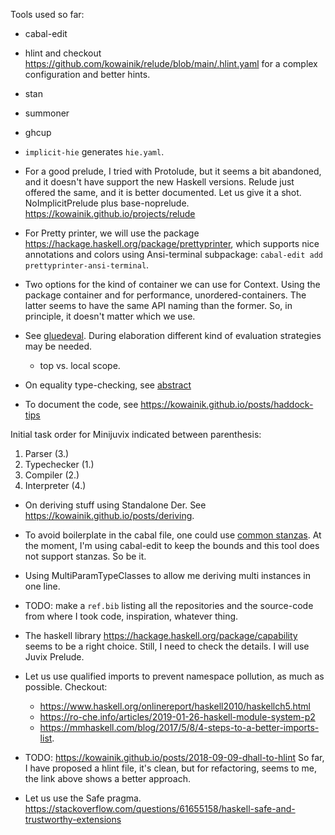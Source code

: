 Tools used so far:

- cabal-edit
- hlint and checkout
  https://github.com/kowainik/relude/blob/main/.hlint.yaml for a
  complex configuration and better hints.
- stan
- summoner
- ghcup
- `implicit-hie` generates `hie.yaml`.

- For a good prelude, I tried with Protolude, but it seems a bit
  abandoned, and it doesn't have support the new Haskell versions.
  Relude just offered the same, and it is better documented. Let us
  give it a shot. NoImplicitPrelude plus base-noprelude.
  https://kowainik.github.io/projects/relude

- For Pretty printer, we will use the package
  https://hackage.haskell.org/package/prettyprinter, which supports
  nice annotations and colors using Ansi-terminal subpackage:
    `cabal-edit add prettyprinter-ansi-terminal`.

- Two options for the kind of container we can use for Context. Using
  the package container and for performance, unordered-containers. The
  latter seems to have the same API naming than the former. So, in
  principle, it doesn't matter which we use.


- See
  [gluedeval](https://gist.github.com/AndrasKovacs/a0e0938113b193d6b9c1c0620d853784).
  During elaboration different kind of evaluation strategies may be
  needed.
    - top vs. local scope.
- On equality type-checking, see
  [abstract](https://github.com/anjapetkovic/anjapetkovic.github.io/blob/master/talks/2021-06-17-TYPES2021/abstract.pdf)
- To document the code, see
  https://kowainik.github.io/posts/haddock-tips

Initial task order for Minijuvix indicated between parenthesis:
1. Parser (3.)
2. Typechecker   (1.)
3. Compiler (2.)
4. Interpreter (4.)

- On deriving stuff using Standalone Der.
See https://kowainik.github.io/posts/deriving.
- To avoid boilerplate in the cabal file, one could use [common
  stanzas](https://vrom911.github.io/blog/common-stanzas). At the
  moment, I'm using cabal-edit to keep the bounds and this tool does
  not support stanzas. So be it.

- Using MultiParamTypeClasses to allow me deriving multi instances in one line.

- TODO: make a `ref.bib` listing all the repositories and the
  source-code from where I took code, inspiration, whatever thing.

- The haskell library https://hackage.haskell.org/package/capability
  seems to be a right choice. Still, I need to check the details. I
  will use Juvix Prelude.

- Let us use qualified imports to prevent namespace pollution,
  as much as possible. Checkout:
  - https://www.haskell.org/onlinereport/haskell2010/haskellch5.html
  - https://ro-che.info/articles/2019-01-26-haskell-module-system-p2
  - https://mmhaskell.com/blog/2017/5/8/4-steps-to-a-better-imports-list.

- TODO: https://kowainik.github.io/posts/2018-09-09-dhall-to-hlint So
  far, I have proposed a hlint file, it's clean, but for refactoring,
  seems to me, the link above shows a better approach.

- Let us use the Safe pragma.
  https://stackoverflow.com/questions/61655158/haskell-safe-and-trustworthy-extensions
